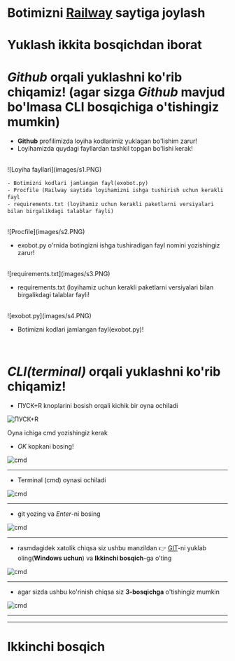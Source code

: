 # **Botimizni [Railway](https://railway.app) saytiga joylash** 


# __Yuklash ikkita bosqichdan iborat__

# __*Github* orqali yuklashni ko'rib chiqamiz! (agar sizga *Github* mavjud bo'lmasa CLI bosqichiga o'tishingiz mumkin)__

- **Github** profilimizda loyiha kodlarimiz yuklagan bo'lishim zarur!
- Loyihamizda quydagi fayllardan tashkil topgan bo'lishi kerak!
<br>
![Loyiha fayllari](images/s1.PNG)

    - Botimizni kodlari jamlangan fayl(exobot.py)
    - Procfile (Railway saytida loyihamizni ishga tushirish uchun kerakli fayl
    - requirements.txt (loyihamiz uchun kerakli paketlarni versiyalari bilan birgalikdagi talablar fayli)
    
<br>
 ![Procfile](images/s2.PNG)
 
 - exobot.py o'rnida botingizni ishga tushiradigan fayl nomini yozishingiz zarur!

 
<br>
 ![requirements.txt](images/s3.PNG)
 
 - requirements.txt (loyihamiz uchun kerakli paketlarni versiyalari bilan birgalikdagi talablar fayli!


<br>
 ![exobot.py](images/s4.PNG)
 
 - Botimizni kodlari jamlangan fayl(exobot.py)!
<br>












# __*CLI(terminal)* orqali yuklashni ko'rib chiqamiz!__



- ПУСК+R knoplarini bosish orqali  kichik bir oyna ochiladi

![ПУСК+R](images/pusk.jpg)


Oyna ichiga cmd yozishingiz kerak
-  *OK* kopkani bosing!

![cmd](images/cmd.jpg)

<hr>

- Terminal (cmd) oynasi ochiladi

![cmd](images/ter.png)

<hr>

- git yozing va *Enter*-ni bosing

![cmd](images/gitb.png)

<hr>

- rasmdagidek xatolik chiqsa siz ushbu manzildan  👉 [GIT](https://git-scm.com/downloads)-ni yuklab oling(__Windows uchun__) va **Ikkinchi bosqich**-ga o'ting

![cmd](images/er.jpg)

<hr>

- agar sizda ushbu ko'rinish chiqsa siz **3-bosqichga** o'tishingiz mumkin

![cmd](images/tg.png)

<hr>
<hr>

# __Ikkinchi bosqich__


